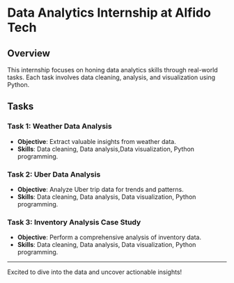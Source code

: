 # Data Analytics Internship at Alfido Tech

## Overview
This internship focuses on honing data analytics skills through real-world tasks. Each task involves data cleaning, analysis, and visualization using Python.

## Tasks

### Task 1: Weather Data Analysis
- **Objective**: Extract valuable insights from weather data.
- **Skills**: Data cleaning, Data analysis,Data visualization, Python programming.

### Task 2: Uber Data Analysis
- **Objective**: Analyze Uber trip data for trends and patterns.
- **Skills**: Data cleaning, Data analysis, Data visualization, Python programming.

### Task 3: Inventory Analysis Case Study
- **Objective**: Perform a comprehensive analysis of inventory data.
- **Skills**: Data cleaning, Data analysis, Data visualization, Python programming.

---

Excited to dive into the data and uncover actionable insights!
